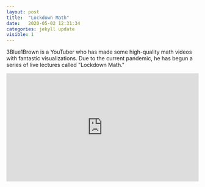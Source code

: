 ```yaml
---
layout: post
title:  "Lockdown Math"
date:   2020-05-02 12:31:34
categories: jekyll update
visible: 1
---
```


3Blue1Brown is a YouTuber who has made some high-quality math videos with fantastic visualizations. Due to the current pandemic, he has begun a series of live lectures called "Lockdown Math."

<div>
  <div style="position:relative;padding-top:56.25%;">
	<iframe style="position:absolute;top:0;left:0;width:100%;height:100%;" src="https://www.youtube.com/embed/MHXO86wKeDY" frameborder="0" allow="accelerometer; autoplay; encrypted-media; gyroscope; picture-in-picture" allowfullscreen></iframe>
  </div>
</div>